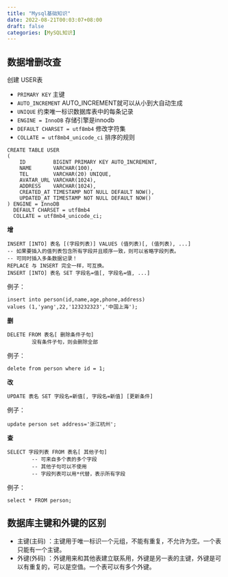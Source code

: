 ```yaml
---
title: "Mysql基础知识"
date: 2022-08-21T00:03:07+08:00
draft: false
categories: [MySQL知识]
---
```

## 数据增删改查


创建 USER表

* `PRIMARY KEY` 主键
* `AUTO_INCREMENT` AUTO_INCREMENT就可以从小到大自动生成
* `UNIQUE` 约束唯一标识数据库表中的每条记录
* `ENGINE = InnoDB` 存储引擎是innodb
* `DEFAULT CHARSET = utf8mb4` 修改字符集
* `COLLATE = utf8mb4_unicode_ci` 排序的规则

```mysql
CREATE TABLE USER
(
    ID         BIGINT PRIMARY KEY AUTO_INCREMENT,
    NAME       VARCHAR(100),
    TEL        VARCHAR(20) UNIQUE,
    AVATAR_URL VARCHAR(1024),
    ADDRESS    VARCHAR(1024),
    CREATED_AT TIMESTAMP NOT NULL DEFAULT NOW(),
    UPDATED_AT TIMESTAMP NOT NULL DEFAULT NOW()
) ENGINE = InnoDB
  DEFAULT CHARSET = utf8mb4
  COLLATE = utf8mb4_unicode_ci;
```


**增**

```mysql
INSERT [INTO] 表名 [(字段列表)] VALUES (值列表)[, (值列表), ...]
-- 如果要插入的值列表包含所有字段并且顺序一致，则可以省略字段列表。
-- 可同时插入多条数据记录！
REPLACE 与 INSERT 完全一样，可互换。
INSERT [INTO] 表名 SET 字段名=值[, 字段名=值, ...]
```
例子：
```mysql
insert into person(id,name,age,phone,address)
values (1,'yang',22,'123232323','中国上海');
```

**删**

```mysql
DELETE FROM 表名[ 删除条件子句]
        没有条件子句，则会删除全部
```
例子：
```mysql
delete from person where id = 1;
```

**改**

```mysql
UPDATE 表名 SET 字段名=新值[, 字段名=新值] [更新条件]
```
例子：
```mysql
update person set address='浙江杭州';
```

**查**

```mysql
SELECT 字段列表 FROM 表名[ 其他子句]
        -- 可来自多个表的多个字段
        -- 其他子句可以不使用
        -- 字段列表可以用*代替，表示所有字段
```
例子：
```mysql
select * FROM person;
```


## 数据库主键和外键的区别

* 主键(主码) ：主键用于唯一标识一个元组，不能有重复，不允许为空。一个表只能有一个主键。
* 外键(外码) ：外键用来和其他表建立联系用，外键是另一表的主键，外键是可以有重复的，可以是空值。一个表可以有多个外键。

## 



